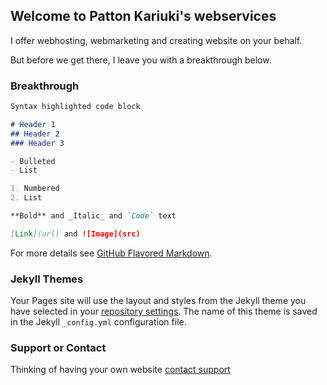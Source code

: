 ## Welcome to Patton Kariuki's webservices

I offer webhosting, webmarketing and creating website on your behalf.

But before we get there, I leave you with a breakthrough below.

### Breakthrough



```markdown
Syntax highlighted code block

# Header 1
## Header 2
### Header 3

- Bulleted
- List

1. Numbered
2. List

**Bold** and _Italic_ and `Code` text

[Link](url) and ![Image](src)
```

For more details see [GitHub Flavored Markdown](https://guides.github.com/features/mastering-markdown/).

### Jekyll Themes

Your Pages site will use the layout and styles from the Jekyll theme you have selected in your [repository settings](https://github.com/PattonKariuki/website/settings). The name of this theme is saved in the Jekyll `_config.yml` configuration file.

### Support or Contact

Thinking of having your own website [contact support](https://www.instagram.com/kiki_patton) 
